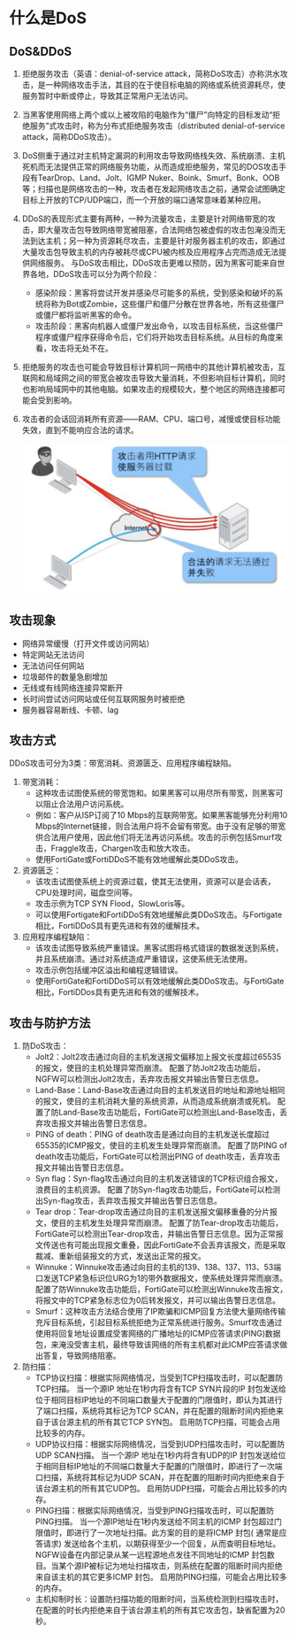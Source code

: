 # 什么是DoS

## DoS&DDoS

1. 拒绝服务攻击（英语：denial-of-service attack，简称DoS攻击）亦称洪水攻击，是一种网络攻击手法，其目的在于使目标电脑的网络或系统资源耗尽，使服务暂时中断或停止，导致其正常用户无法访问。

2. 当黑客使用网络上两个或以上被攻陷的电脑作为“僵尸”向特定的目标发动“拒绝服务”式攻击时，称为分布式拒绝服务攻击（distributed denial-of-service attack，简称DDoS攻击）。

3. DoS侧重于通过对主机特定漏洞的利用攻击导致网络栈失效、系统崩溃、主机死机而无法提供正常的网络服务功能，从而造成拒绝服务，常见的DOS攻击手段有TearDrop、Land、Jolt、IGMP Nuker、Boink、Smurf、Bonk、OOB等；扫描也是网络攻击的一种，攻击者在发起网络攻击之前，通常会试图确定目标上开放的TCP/UDP端口，而一个开放的端口通常意味着某种应用。

4. DDoS的表现形式主要有两种，一种为流量攻击，主要是针对网络带宽的攻击，即大量攻击包导致网络带宽被阻塞，合法网络包被虚假的攻击包淹没而无法到达主机；另一种为资源耗尽攻击，主要是针对服务器主机的攻击，即通过大量攻击包导致主机的内存被耗尽或CPU被内核及应用程序占完而造成无法提供网络服务。 与DoS攻击相比，DDoS攻击更难以预防，因为黑客可能来自世界各地，DDoS攻击可以分为两个阶段：

   - 感染阶段：黑客将尝试开发并感染尽可能多的系统，受到感染和破坏的系统将称为Bot或Zombie，这些僵尸和僵尸分散在世界各地，所有这些僵尸或僵尸都将监听黑客的命令。
   - 攻击阶段：黑客向机器人或僵尸发出命令，以攻击目标系统，当这些僵尸程序或僵尸程序获得命令后，它们将开始攻击目标系统。从目标的角度来看，攻击将无处不在。

5. 拒绝服务的攻击也可能会导致目标计算机同一网络中的其他计算机被攻击，互联网和局域网之间的带宽会被攻击导致大量消耗，不但影响目标计算机，同时也影响局域网中的其他电脑。如果攻击的规模较大，整个地区的网络连接都可能会受到影响。

6. 攻击者的会话回消耗所有资源——RAM、CPU、端口号，减慢或使目标功能失效，直到不能响应合法的请求。

   ![image-20230107161643867](../../images/image-20230107161643867.png)

## 攻击现象

- 网络异常缓慢（打开文件或访问网站）
- 特定网站无法访问
- 无法访问任何网站
- 垃圾邮件的数量急剧增加
- 无线或有线网络连接异常断开
- 长时间尝试访问网站或任何互联网服务时被拒绝
- 服务器容易断线、卡顿、lag

## 攻击方式

DDoS攻击可分为3类：带宽消耗、资源匮乏、应用程序编程缺陷。

1. 带宽消耗：
   - 这种攻击试图使系统的带宽饱和。如果黑客可以用尽所有带宽，则黑客可以阻止合法用户访问系统。
   - 例如：客户从ISP订阅了10 Mbps的互联网带宽。如果黑客能够充分利用10 Mbps的Internet链接，则合法用户将不会留有带宽。由于没有足够的带宽供合法用户使用，因此他们将无法再访问系统。攻击的示例包括Smurf攻击，Fraggle攻击，Chargen攻击和放大攻击。
   - 使用FortiGate或FortiDDoS不能有效地缓解此类DDoS攻击。
2. 资源匮乏：
      - 该攻击试图使系统上的资源过载，使其无法使用，资源可以是会话表，CPU处理时间，磁盘空间等。
      - 攻击示例为TCP SYN Flood，SlowLoris等。
      - 可以使用Fortigate和FortiDDoS有效地缓解此类DDoS攻击。与Fortigate相比，FortiDDoS具有更先进和有效的缓解技术。
3. 应用程序编程缺陷：
      - 该攻击试图导致系统严重错误。黑客试图将格式错误的数据发送到系统，并且系统崩溃。通过对系统造成严重错误，这使系统无法使用。
      - 攻击示例包括缓冲区溢出和编程逻辑错误。
      - 使用FortiGate和FortiDDoS可以有效地缓解此类DDoS攻击。与FortiGate相比，FortiDDos具有更先进和有效的缓解技术。

## 攻击与防护方法

1. 防DoS攻击：
   - Jolt2：Jolt2攻击通过向目的主机发送报文偏移加上报文长度超过65535的报文，使目的主机处理异常而崩溃。 配置了防Jolt2攻击功能后，NGFW可以检测出Jolt2攻击，丢弃攻击报文并输出告警日志信息。
   - Land-Base：Land-Base攻击通过向目的主机发送目的地址和源地址相同的报文，使目的主机消耗大量的系统资源，从而造成系统崩溃或死机。 配置了防Land-Base攻击功能后，FortiGate可以检测出Land-Base攻击，丢弃攻击报文并输出告警日志信息。
   - PING of death：PING of death攻击是通过向目的主机发送长度超过65535的ICMP报文，使目的主机发生处理异常而崩溃。 配置了防PING of death攻击功能后，FortiGate可以检测出PING of death攻击，丢弃攻击报文并输出告警日志信息。
   - Syn flag：Syn-flag攻击通过向目的主机发送错误的TCP标识组合报文，浪费目的主机资源。 配置了防Syn-flag攻击功能后，FortiGate可以检测出Syn-flag攻击，丢弃攻击报文并输出告警日志信息。
   - Tear drop：Tear-drop攻击通过向目的主机发送报文偏移重叠的分片报文，使目的主机发生处理异常而崩溃。 配置了防Tear-drop攻击功能后， FortiGate可以检测出Tear-drop攻击，并输出告警日志信息。因为正常报文传送也有可能出现报文重叠，因此FortiGate不会丢弃该报文，而是采取裁减、重新组装报文的方式，发送出正常的报文。
   - Winnuke：Winnuke攻击通过向目的主机的139、138、137、113、53端口发送TCP紧急标识位URG为1的带外数据报文，使系统处理异常而崩溃。 配置了防Winnuke攻击功能后，FortiGate可以检测出Winnuke攻击报文，将报文中的TCP紧急标志位为0后转发报文，并可以输出告警日志信息。
   - Smurf：这种攻击方法结合使用了IP欺骗和ICMP回复方法使大量网络传输充斥目标系统，引起目标系统拒绝为正常系统进行服务。Smurf攻击通过使用将回复地址设置成受害网络的广播地址的ICMP应答请求(PING)数据包，来淹没受害主机，最终导致该网络的所有主机都对此ICMP应答请求做出答复，导致网络阻塞。
2. 防扫描：
   - TCP协议扫描：根据实际网络情况，当受到TCP扫描攻击时，可以配置防TCP扫描。 当一个源IP  地址在1秒内将含有TCP SYN片段的IP  封包发送给位于相同目标IP地址的不同端口数量大于配置的门限值时，即认为其进行了端口扫描，系统将其标记为TCP SCAN，并在配置的阻断时间内拒绝来自于该台源主机的所有其它TCP SYN包。 启用防TCP扫描，可能会占用比较多的内存。
   - UDP协议扫描：根据实际网络情况，当受到UDP扫描攻击时，可以配置防UDP SCAN扫描。 当一个源IP  地址在1秒内将含有UDP的IP  封包发送给位于相同目标IP地址的不同端口数量大于配置的门限值时，即进行了一次端口扫描，系统将其标记为UDP SCAN，并在配置的阻断时间内拒绝来自于该台源主机的所有其它UDP包。 启用防UDP扫描，可能会占用比较多的内存。
   - PING扫描：根据实际网络情况，当受到PING扫描攻击时，可以配置防PING扫描。 当一个源IP地址在1秒内发送给不同主机的ICMP  封包超过门限值时，即进行了一次地址扫描。此方案的目的是将ICMP  封包(  通常是应答请求)  发送给各个主机，以期获得至少一个回复，从而查明目标地址。NGFW设备在内部记录从某一远程源地点发往不同地址的ICMP  封包数目。当某个源IP被标记为地址扫描攻击，则系统在配置的阻断时间内拒绝来自该主机的其它更多ICMP  封包。 启用防PING扫描，可能会占用比较多的内存。
   - 主机抑制时长：设置防扫描功能的阻断时间，当系统检测到扫描攻击时，在配置的时长内拒绝来自于该台源主机的所有其它攻击包，缺省配置为20秒。
